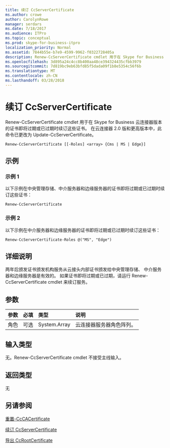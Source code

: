 ```yaml
---
title: 续订 CcServerCertificate
ms.author: crowe
author: CarolynRowe
manager: serdars
ms.date: 7/18/2017
ms.audience: ITPro
ms.topic: conceptual
ms.prod: skype-for-business-itpro
localization_priority: Normal
ms.assetid: 7844b55e-b7e9-4599-9962-f0322728405a
description: Renew-CcServerCertificate cmdlet 用于在 Skype for Business 云连接器版本的证书即将过期或已过期时续订这些证书。 在云连接器 2.0 版和更高版本中，此命令已更改为 Update-CcServerCertificate。
ms.openlocfilehash: 3d895a24c4cc8b400aa48ce394324435cfbb3979
ms.sourcegitcommit: 7d819bc9eb63bfd85f5dada09f1b8e5354c56f6b
ms.translationtype: MT
ms.contentlocale: zh-CN
ms.lasthandoff: 03/28/2018
---
```

# <a name="renew-ccservercertificate"></a>续订 CcServerCertificate
 
Renew-CcServerCertificate cmdlet 用于在 Skype for Business 云连接器版本的证书即将过期或已过期时续订这些证书。 在云连接器 2.0 版和更高版本中，此命令已更改为 Update-CcServerCertificate。 
  
```
Renew-CcServerCertificate [[-Roles] <array> {Cms | MS | Edge}]
```

## <a name="examples"></a>示例
<a name="Examples"> </a>

### <a name="example-1"></a>示例 1

以下示例在中央管理存储、中介服务器和边缘服务器的证书即将过期或已过期时续订这些证书：
  
```
Renew-CcServerCertificate
```

### <a name="example-2"></a>示例 2

以下示例在中介服务器和边缘服务器的证书即将过期或已过期时续订这些证书：
  
```
Renew-CcServerCertificate-Roles @("MS", "Edge")
```

## <a name="detailed-description"></a>详细说明
<a name="DetailedDescription"> </a>

两年后颁发证书颁发机构服务从云接头内部证书颁发给中央管理存储、 中介服务器和边缘服务器是有效的。 如果证书即将过期或已过期，请运行 Renew-CcServerCertificate cmdlet 来续订服务。 
  
## <a name="parameters"></a>参数
<a name="DetailedDescription"> </a>

|**参数**|**必填**|**类型**|**说明**|
|:-----|:-----|:-----|:-----|
|角色  <br/> |可选  <br/> |System.Array  <br/> | 云连接器服务器角色阵列。 <br/> |
   
## <a name="input-types"></a>输入类型
<a name="InputTypes"> </a>

无。Renew-CcServerCertificate cmdlet 不接受主线输入。
  
## <a name="return-types"></a>返回类型
<a name="ReturnTypes"> </a>

无
  
## <a name="see-also"></a>另请参阅
<a name="ReturnTypes"> </a>

[重置-CcCACertificate](reset-cccacertificate.md)
  
[续订 CcServerCertificate](renew-ccservercertificate.md)
  
[导出 CcRootCertificate](export-ccrootcertificate.md)
  

